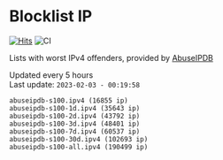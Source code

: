 # Blocklist IP

[![Hits](https://hits.seeyoufarm.com/api/count/incr/badge.svg?url=https%3A%2F%2Fgithub.com%2Fborestad%2Fblocklist-ip%2F&count_bg=%2379C83D&title_bg=%23555555&icon=&icon_color=%23E7E7E7&title=hits&edge_flat=false)](https://hits.seeyoufarm.com)  ![CI](https://img.shields.io/github/workflow/status/borestad/blocklist-ip/CI?style=flat-square)

Lists with worst IPv4 offenders, provided by [AbuseIPDB](https://www.abuseipdb.com/)

<!-- FOOTER-PLACEHOLDER -->
Updated every 5 hours<br>
Last update: `2023-02-03 - 00:19:58`
```
abuseipdb-s100.ipv4 (16855 ip)
abuseipdb-s100-1d.ipv4 (35643 ip)
abuseipdb-s100-2d.ipv4 (43792 ip)
abuseipdb-s100-3d.ipv4 (48401 ip)
abuseipdb-s100-7d.ipv4 (60537 ip)
abuseipdb-s100-30d.ipv4 (102693 ip)
abuseipdb-s100-all.ipv4 (190499 ip)
```
